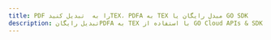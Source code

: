 ---title: PDF را به  تبدیل کنیدTEX، PDFA به TEX مبدل رایگان یا GO SDKdescription: تبدیل رایگانPDFA به TEX با استفاده از GO Cloud APIs & SDK همچنین اسناد PDF را در Cloud ایجاد، ویرایش و رندر کنید.---